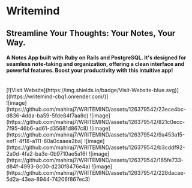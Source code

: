 # Writemind 
## Streamline Your Thoughts: Your Notes, Your Way.
#### A Notes App built with Ruby on Rails and PostgreSQL. It's designed for seamless note-taking and organization, offering a clean interface and powerful features. Boost your productivity with this intuitive app!
</br>
[![Visit Website](https://img.shields.io/badge/Visit-Website-blue.svg)]((https://writemind-cbq1.onrender.com/)]
</br>
![image](https://github.com/mahiraj7/WRITEMIND/assets/126379542/23ece4bc-d836-4dda-ba59-5fde84f7aa8c)
![image](https://github.com/mahiraj7/WRITEMIND/assets/126379542/821c0ecc-7f95-46b6-ad61-d35681d867c8)
![image](https://github.com/mahiraj7/WRITEMIND/assets/126379542/9a453a15-eef1-4f18-a111-60a0caaea2ba)
![image](https://github.com/mahiraj7/WRITEMIND/assets/126379542/b3cddf92-2a0d-4fa2-ba3e-0b9710ae5a16)
![image](https://github.com/mahiraj7/WRITEMIND/assets/126379542/165fe733-d84f-4993-8c00-d230f8476e4a)
![image](https://github.com/mahiraj7/WRITEMIND/assets/126379542/228dacae-5d2a-43ea-8944-74206f867ec3)





